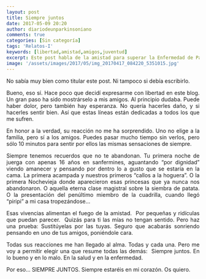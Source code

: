 ```yaml
---
layout: post
title: Siempre juntos
date: 2017-05-09 20:20
author: diariodeunparkinsoniano
comments: true
categories: [Sin categoría]
tags: 'Relatos-I'
keywords: [libertad,amistad,amigos,juventud]
excerpt: Este post habla de la amistad para superar la Enfermedad de Parkinson
image: '/assets/images/2017/05/img_20170417_084220_5351015.jpg'
---
```

<p style="text-align:justify;">No sabía muy bien como titular este post. Ni tampoco si debía escribirlo.</p>
<p style="text-align:justify;">Bueno, eso sí. Hace poco que decidí expresarme con libertad en este blog. Un gran paso ha sido mostrárselo a mis amigos. Al principio dudaba. Puede haber dolor, pero también hay esperanza. No quería hacerles daño, y si hacerles sentir bien. Así que estas líneas están dedicadas a todos los que me sufren.</p>
<p style="text-align:justify;">En honor a la verdad, su reacción no me ha sorprendido. Uno no elige a la familia, pero sí a los amigos. Puedes pasar mucho tiempo sin verlos, pero sólo 10 minutos para sentir por ellos las mismas sensaciones de siempre.</p>
<p style="text-align:justify;">Siempre tenemos recuerdos que no te abandonan. Tu primera noche de juerga con apenas 16 años en sanfermines, aguantando “por dignidad” viendo amanecer y pensando por dentro lo a gusto que se estaría en la cama. La primera acampada y nuestros primeros “callos a la hoguera”. O la primera Nochevieja donde aparecieron esas princesas que ya nunca nos abandonaron. O aquella eterna clase magistral sobre la siembra de patata. O la presentación del penúltimo miembro de la cuadrilla, cuando llegó “piripi” a mi casa tropezándose…</p>
<p style="text-align:justify;">Esas vivencias alimentan el fuego de la amistad.  Por pequeñas y ridículas que puedan parecer.  Quizás para ti las mías no tengan sentido. Pero haz una prueba: Sustitúyelas por las tuyas. Seguro que acabarás sonriendo pensando en uno de tus amigos, poniéndole cara.</p>
<p style="text-align:justify;">Todas sus reacciones me han llegado al alma. Todas y cada una. Pero me voy a permitir elegir una que resume todas las demás:  Siempre juntos. En lo bueno y en lo malo. En la salud y en la enfermedad.</p>
<p style="text-align:justify;">Por eso… SIEMPRE JUNTOS. Siempre estaréis en mi corazón. Os quiero.</p>
